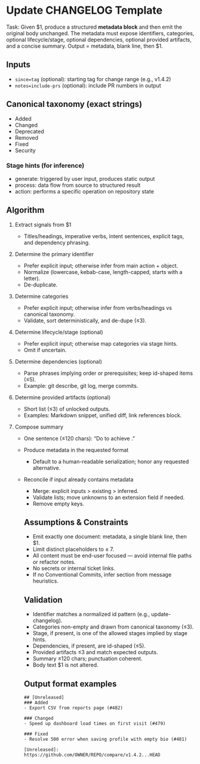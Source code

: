 # Update CHANGELOG Template

Task: Given $1, produce a structured **metadata block** and then emit the original body unchanged. The metadata must expose identifiers, categories, optional lifecycle/stage, optional dependencies, optional provided artifacts, and a concise summary. Output = metadata, blank line, then $1.

## Inputs
- `since=tag` (optional): starting tag for change range (e.g., v1.4.2)
- `notes=include-prs` (optional): include PR numbers in output

## Canonical taxonomy (exact strings)
- Added
- Changed
- Deprecated
- Removed
- Fixed
- Security

### Stage hints (for inference)
- generate: triggered by user input, produces static output
- process: data flow from source to structured result
- action: performs a specific operation on repository state

## Algorithm
1. Extract signals from $1  
   * Titles/headings, imperative verbs, intent sentences, explicit tags, and dependency phrasing.

2. Determine the primary identifier  
   * Prefer explicit input; otherwise infer from main action + object.  
   * Normalize (lowercase, kebab-case, length-capped, starts with a letter).  
   * De-duplicate.

3. Determine categories  
   * Prefer explicit input; otherwise infer from verbs/headings vs canonical taxonomy.  
   * Validate, sort deterministically, and de-dupe (≤3).

4. Determine lifecycle/stage (optional)  
   * Prefer explicit input; otherwise map categories via stage hints.  
   * Omit if uncertain.

5. Determine dependencies (optional)  
   * Parse phrases implying order or prerequisites; keep id-shaped items (≤5).  
   * Example: git describe, git log, merge commits.

6. Determine provided artifacts (optional)  
   * Short list (≤3) of unlocked outputs.  
   * Examples: Markdown snippet, unified diff, link references block.

7. Compose summary  
   * One sentence (≤120 chars): “Do <verb> <object> to achieve <outcome>.”  

8. Produce metadata in the requested format  
   * Default to a human-readable serialization; honor any requested alternative.

9. Reconcile if input already contains metadata  
   * Merge: explicit inputs > existing > inferred.  
   * Validate lists; move unknowns to an extension field if needed.  
   * Remove empty keys.

## Assumptions & Constraints
- Emit exactly one document: metadata, a single blank line, then $1.
- Limit distinct placeholders to ≤ 7.
- All content must be end-user focused — avoid internal file paths or refactor notes.
- No secrets or internal ticket links.
- If no Conventional Commits, infer section from message heuristics.

## Validation
- Identifier matches a normalized id pattern (e.g., update-changelog).
- Categories non-empty and drawn from canonical taxonomy (≤3).
- Stage, if present, is one of the allowed stages implied by stage hints.
- Dependencies, if present, are id-shaped (≤5).
- Provided artifacts ≤3 and match expected outputs.
- Summary ≤120 chars; punctuation coherent.
- Body text $1 is not altered.

## Output format examples
```
## [Unreleased]
### Added
- Export CSV from reports page (#482)

### Changed
- Speed up dashboard load times on first visit (#479)

### Fixed
- Resolve 500 error when saving profile with empty bio (#481)

[Unreleased]: https://github.com/OWNER/REPO/compare/v1.4.2...HEAD
```
